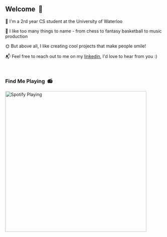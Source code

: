 ## Welcome &nbsp;👋

🌊 I'm a 2rd year CS student at the University of Waterloo

🎸 I like too many things to name - from chess to fantasy basketball to music production

🌞 But above all, I like creating cool projects that make people smile!

📬 Feel free to reach out to me on my [linkedin](https://www.linkedin.com/in/lambert-liu/), I'd love to hear from you :)

<br/>

### Find Me Playing &nbsp;📻

[<img src="https://lambert-novatorem.vercel.app/api/spotify" alt="Spotify Playing" width="450" />](https://open.spotify.com/user/tripledarts)

